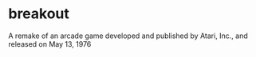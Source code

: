 # breakout
A remake of an arcade game developed and published by Atari, Inc., and released on May 13, 1976
